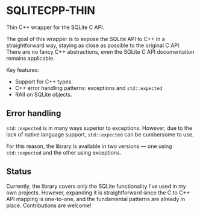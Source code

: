 # SQLITECPP-THIN

Thin C++ wrapper for the SQLite C API.

The goal of this wrapper is to expose the SQLite API to C++ in a straightforward way, staying as close as possible to the original C API. There are no fancy C++ abstractions, even the SQLite C API documentation remains applicable.

Key features:

- Support for C++ types.
- C++ error handling patterns: exceptions and `std::expected`
- RAII on SQLite objects.

## Error handling

`std::expected` is in many ways superior to exceptions. However, due to the lack of native language support, `std::expected` can be cumbersome to use.

For this reason, the library is available in two versions — one using `std::expected` and the other using exceptions.

## Status

Currently, the library covers only the SQLite functionality I’ve used in my own projects. However, expanding it is straightforward since the C to C++ API mapping is one-to-one, and the fundamental patterns are already in place. Contributions are welcome!
